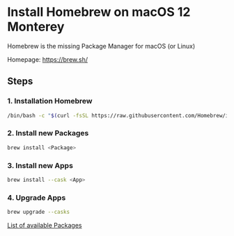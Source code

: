 # Install Homebrew on macOS 12 Monterey

Homebrew is the missing Package Manager for macOS (or Linux)

Homepage: https://brew.sh/

## Steps

### 1. Installation Homebrew
```bash
/bin/bash -c "$(curl -fsSL https://raw.githubusercontent.com/Homebrew/install/HEAD/install.sh)"
```

### 2. Install new Packages
```bash
brew install <Package>
```

### 3. Install new Apps

```bash
brew install --cask <App>
```

### 4. Upgrade Apps
```bash
brew upgrade --casks
```

[List of available Packages](https://formulae.brew.sh/])
